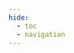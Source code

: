 ```yaml
---
hide:
  - toc
  - navigation
---
```

<!DOCTYPE html>
<html lang="en">
<head>
  <meta charset="UTF-8">
  <meta name="viewport" content="width=device-width, initial-scale=1.0">
  <title>Calendar</title>
  <link href="https://cdn.jsdelivr.net/npm/fullcalendar@6.1.8/index.global.min.css" rel="stylesheet" />
  <script src="https://cdnjs.cloudflare.com/ajax/libs/PapaParse/5.3.0/papaparse.min.js"></script>
  <link rel="stylesheet" href="../stylesheets/calendar.css">
  
</head>
<body>
  <div id="calendar"></div>
  <script src="https://cdn.jsdelivr.net/npm/fullcalendar@6.1.8/index.global.min.js"></script>
  <script>
    document.addEventListener('DOMContentLoaded', function () {
      // 初始化日历
      const calendarEl = document.getElementById('calendar');
      const calendar = new FullCalendar.Calendar(calendarEl, {
        initialView: 'dayGridMonth',
        initialDate: '2025-02-17',
        headerToolbar: {
          left: 'prev,next today',
          center: 'title',
          right: 'dayGridMonth'
        },
        events: [], // 初始时为空，后续通过 fetch 加载
        eventContent: function (arg) {
          const { title, start, end, extendedProps } = arg.event;
          const { Instructors, location, pptLink, theme } = extendedProps;
          const teacherHtml = Instructors != "" ? `<p>${Instructors}@${location}</p>` : ``;
          const themeHtml = pptLink != "" ? `<p><a href="${pptLink}" target="_blank">${theme}</a></p>` : `<p>${theme}</p>`;
          const timeHtml = `<p>${start.toLocaleTimeString([], { hour: '2-digit', minute: '2-digit' })} - 
                 ${end.toLocaleTimeString([], { hour: '2-digit', minute: '2-digit' })}</p>`;
          const eventContent = `
            <div class="event-content">
              <h3>${title}</h3>
              ${timeHtml}
              ${teacherHtml}
              ${themeHtml}
            </div>
          `;
          return { html: eventContent };
        }
      });
      calendar.render();

      fetchEvents().then(events => {
        calendar.addEventSource(events);
      }).catch(error => {
        console.error('Error loading the JSON file:', error);
        alert("Failed to load events. Please check your network connection or contact the administrator.");
      });
    });

    function fetchEvents() {
      let allEvents = [];
      return fetch('../static/data/events.csv')
        .then(response => {
          if (!response.ok) {
            throw new Error('Network response was not ok');
          }
          return response.text();
        })
        .then(fileContent => {
          Papa.parse(fileContent, {
            header: true,
            step: function(res) {
              const Instructors = 'Instructors' in res.data
                                ? res.data.Instructors
                                : ``;
              const location = 'location' in res.data
                                ? res.data.location
                                : ``;
              const theme = 'theme' in res.data
                                ? res.data.theme
                                : ``;
              const pptLink = res.data.pptLink != ""
                                ? `../` + res.data.pptLink
                                : ``; 
              allEvents.push({
                title: res.data.title,
                start: res.data.start,
                end: res.data.end,
                extendedProps : {
                  Instructors: res.data.Instructors,
                  location: res.data.location,
                  theme: res.data.theme,
                  pptLink : pptLink
                }
              });
              console.log(res.data)
            }
          })
          return allEvents;
        })
        .catch(error => {
          console.error('Error fetching or parsing CSV:', error);
        })
        
    }
  </script>
</body>
</html>